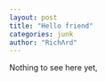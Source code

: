 ```yaml
---
layout: post
title: "Hello friend"
categories: junk
author: "RichΛrd"
---
```


Nothing to see here yet,
